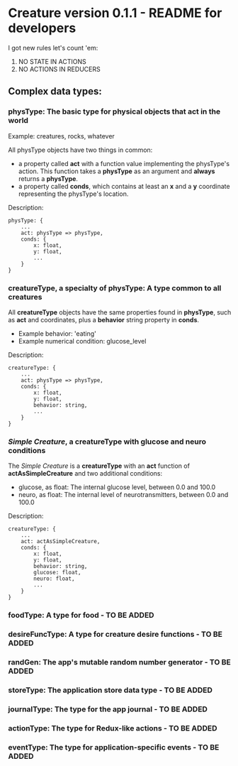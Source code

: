 # Creature version 0.1.1 - README for developers

I got new rules let's count 'em:

1. NO STATE IN ACTIONS
2. NO ACTIONS IN REDUCERS

## Complex data types:
### **physType**: The basic type for physical objects that act in the world

Example: creatures, rocks, whatever

All physType objects have two things in common: 

* a property called **act** with a function value implementing the physType's action. This function takes a **physType** as an argument and **always** returns a **physType**.
* a property called **conds**, which contains at least an **x** and a **y** coordinate representing the physType's location.

Description:

    physType: {
        ...
        act: physType => physType,
        conds: {
            x: float,
            y: float,
            ...
        }
    }

### **creatureType**, a specialty of **physType**: A type common to all creatures

All **creatureType** objects have the same properties found in **physType**, such as **act** and coordinates, plus a **behavior** string property in **conds**.

* Example behavior: 'eating'
* Example numerical condition: glucose_level

Description: 

    creatureType: {
        ...
        act: physType => physType,
        conds: {
            x: float,
            y: float,
            behavior: string,
            ...
        }
    }

### *Simple Creature*, a **creatureType** with glucose and neuro conditions

The *Simple Creature* is a **creatureType** with an **act** function of **actAsSimpleCreature** and two additional conditions:

* glucose, as float: The internal glucose level, between 0.0 and 100.0
* neuro, as float: The internal level of neurotransmitters, between 0.0 and 100.0

Description: 

    creatureType: {
        ...
        act: actAsSimpleCreature,
        conds: {
            x: float,
            y: float,
            behavior: string,
            glucose: float,
            neuro: float,
            ...
        }
    }

### **foodType**: A type for food - TO BE ADDED

### **desireFuncType**: A type for creature desire functions - TO BE ADDED

### **randGen**: The app's mutable random number generator - TO BE ADDED

### **storeType**: The application store data type - TO BE ADDED

### **journalType**: The type for the app journal - TO BE ADDED

### **actionType**: The type for Redux-like actions - TO BE ADDED

### **eventType**: The type for application-specific events - TO BE ADDED
